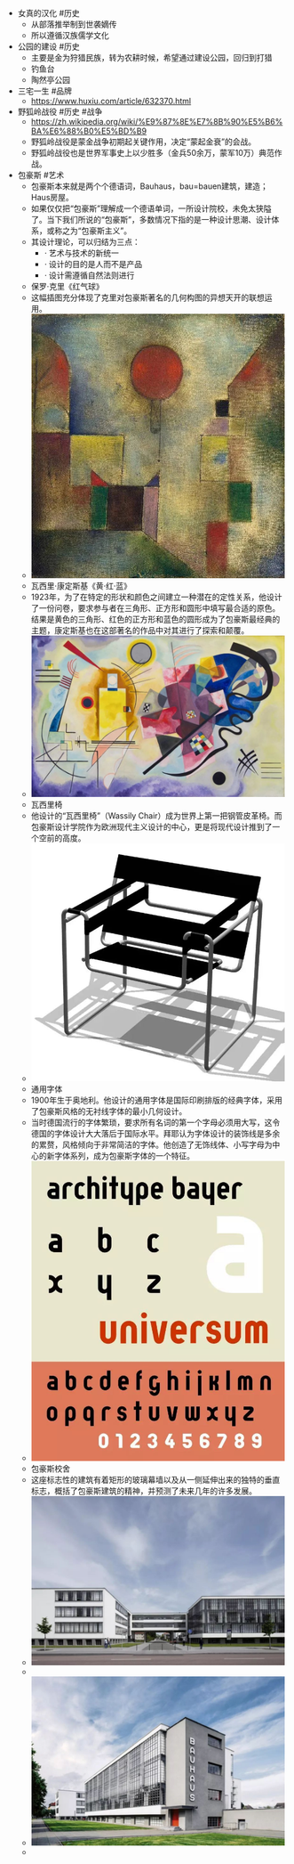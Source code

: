 - 女真的汉化 #历史
	- 从部落推举制到世袭嫡传
	- 所以遵循汉族儒学文化
- 公园的建设 #历史
	- 主要是金为狩猎民族，转为农耕时候，希望通过建设公园，回归到打猎
	- 钓鱼台
	- 陶然亭公园
- 三宅一生 #品牌
	- https://www.huxiu.com/article/632370.html
- 野狐岭战役 #历史 #战争
	- https://zh.wikipedia.org/wiki/%E9%87%8E%E7%8B%90%E5%B6%BA%E6%88%B0%E5%BD%B9
	- 野狐岭战役是蒙金战争初期起关键作用，决定“蒙起金衰”的会战。
	- 野狐岭战役也是世界军事史上以少胜多（金兵50余万，蒙军10万）典范作战。
- 包豪斯 #艺术
	- 包豪斯本来就是两个个德语词，Bauhaus，bau=bauen建筑，建造；Haus房屋。
	- 如果仅仅把“包豪斯”理解成一个德语单词，一所设计院校，未免太狭隘了。当下我们所说的“包豪斯”，多数情况下指的是一种设计思潮、设计体系，或称之为“包豪斯主义”。
	- 其设计理论，可以归结为三点：
		- · 艺术与技术的新统一
		- · 设计的目的是人而不是产品
		- · 设计需遵循自然法则进行
	- 保罗·克里《红气球》
	- 这幅插图充分体现了克里对包豪斯著名的几何构图的异想天开的联想运用。
	- ![image.png](../assets/image_1660287540701_0.png)
	- 瓦西里·康定斯基《黄·红·蓝》
	- 1923年，为了在特定的形状和颜色之间建立一种潜在的定性关系，他设计了一份问卷，要求参与者在三角形、正方形和圆形中填写最合适的原色。结果是黄色的三角形、红色的正方形和蓝色的圆形成为了包豪斯最经典的主题，康定斯基也在这部著名的作品中对其进行了探索和颠覆。
	- ![image.png](../assets/image_1660287588604_0.png)
	- 瓦西里椅
	- 他设计的“瓦西里椅”（Wassily Chair）成为世界上第一把钢管皮革椅。而包豪斯设计学院作为欧洲现代主义设计的中心，更是将现代设计推到了一个空前的高度。
	- ![image.png](../assets/image_1660287628279_0.png)
	- 通用字体
	- 1900年生于奥地利。他设计的通用字体是国际印刷排版的经典字体，采用了包豪斯风格的无衬线字体的最小几何设计。
	- 当时德国流行的字体繁琐，要求所有名词的第一个字母必须用大写，这令德国的字体设计大大落后于国际水平。拜耶认为字体设计的装饰线是多余的累赘，风格倾向于非常简洁的字体。他创造了无饰线体、小写字母为中心的新字体系列，成为包豪斯字体的一个特征。
	- ![image.png](../assets/image_1660287662035_0.png)
	- 包豪斯校舍
	- 这座标志性的建筑有着矩形的玻璃幕墙以及从一侧延伸出来的独特的垂直标志，概括了包豪斯建筑的精神，并预测了未来几年的许多发展。
	- ![image.png](../assets/image_1660287724793_0.png)
	-
	- ![image.png](../assets/image_1660287702118_0.png)
	-